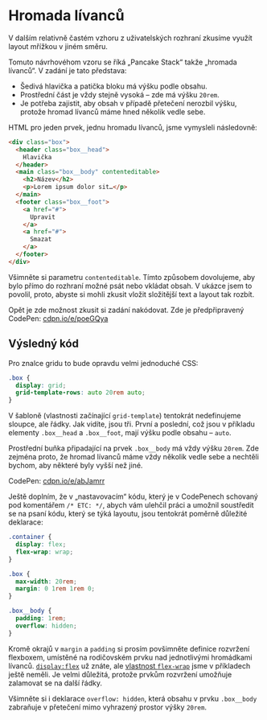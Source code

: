 # Hromada lívanců

V dalším relativně častém vzhoru z uživatelských rozhraní zkusíme využít layout mřížkou v jiném směru.

<!-- TODO img responsive design včetně BEM pojmenování -->

Tomuto návrhovéhom vzoru se říká „Pancake Stack“ takže „hromada lívanců“. V zadání je tato představa:

- Šedivá hlavička a patička bloku má výšku podle obsahu.
- Prostřední část je vždy stejně vysoká – zde má výšku `20rem`.
- Je potřeba zajistit, aby obsah v případě přetečení nerozbil výšku, protože hromad lívanců máme hned několik vedle sebe.

HTML pro jeden prvek, jednu hromadu lívanců, jsme vymysleli následovně:

```html
<div class="box">
  <header class="box__head">
    Hlavička
  </header>
  <main class="box__body" contenteditable>
    <h2>Název</h2>
    <p>Lorem ipsum dolor sit…</p>
  </main>
  <footer class="box__foot">
    <a href="#">
      Upravit
    </a>
    <a href="#">
      Smazat
    </a>
  </footer>
</div>
```

Všimněte si parametru `contenteditable`. Tímto způsobem dovolujeme, aby bylo přímo do rozhraní možné psát nebo vkládat obsah. V ukázce jsem to povolil, proto, abyste si mohli zkusit vložit složitější text a layout tak rozbít. 

Opět je zde možnost zkusit si zadání nakódovat. Zde je předpřipravený CodePen: [cdpn.io/e/poeGQya](https://codepen.io/machal/pen/poeGQya?editors=1100)

## Výsledný kód

Pro znalce gridu to bude opravdu velmi jednoduché CSS:

```css
.box {
  display: grid;
  grid-template-rows: auto 20rem auto;
}
```

V šabloně (vlastnosti začínající `grid-template`) tentokrát nedefinujeme sloupce, ale řádky. Jak vidíte, jsou tři. První a poslední, což jsou v příkladu elementy `.box__head` a `.box__foot`, mají výšku podle obsahu – `auto`.

Prostřední buňka připadající na prvek `.box__body` má vždy výšku `20rem`. Zde zejména proto, že hromad lívanců máme vždy několik vedle sebe a nechtěli bychom, aby některé byly vyšší než jiné. 

CodePen: [cdpn.io/e/abJamrr](https://codepen.io/machal/pen/abJamrr?editors=1100)

Ještě doplním, že v „nastavovacím“ kódu, který je v CodePenech schovaný pod komentářem `/* ETC: */`, abych vám ulehčil práci a umožnil soustředit se na psaní kódu, který se týká layoutu, jsou tentokrát poměrně důležité deklarace:

```css
.container {
  display: flex;
  flex-wrap: wrap;
}

.box {
  max-width: 20rem;
  margin: 0 1rem 1rem 0;
}

.box__body {
  padding: 1rem;
  overflow: hidden;
}
```

Kromě okrajů v `margin` a `padding` si prosím povšimněte definice rozvržení flexboxem, umístěné na rodičovském prvku nad jednotlivými hromádkami lívanců. [`display:flex`](css-display.md) už znáte, ale [vlastnost `flex-wrap`](css-flex-wrap.md) jsme v příkladech ještě neměli. Je velmi důležitá, protože prvkům rozvržení umožňuje zalamovat se na další řádky.

Všimněte si i deklarace `overflow: hidden`, která obsahu v prvku `.box__body` zabraňuje v přetečení mimo vyhrazený prostor výšky `20rem`.


